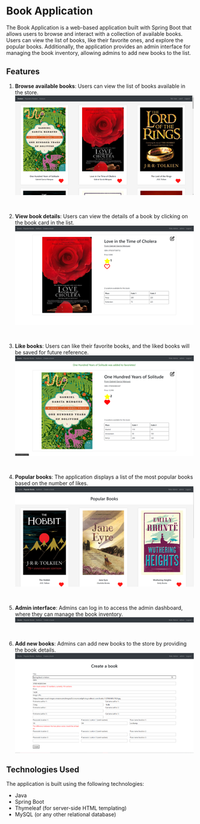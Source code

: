 # Book Application

The Book Application is a web-based application built with Spring Boot that allows users to browse and interact with a collection of available books. Users can view the list of books, like their favorite ones, and explore the popular books. Additionally, the application provides an admin interface for managing the book inventory, allowing admins to add new books to the list.

## Features

1. **Browse available books**: Users can view the list of books available in the store.
   ![Browse Books](/images/browse_books.png)
<br />

2. **View book details**: Users can view the details of a book by clicking on the book card in the list.
   ![Book Details](/images/detailsBook.png)
<br />

3. **Like books**: Users can like their favorite books, and the liked books will be saved for future reference.
   ![Like Books](/images/favorite.png)
<br />

4. **Popular books**: The application displays a list of the most popular books based on the number of likes.
   ![Popular Books](/images/popular_books.png)
<br />

5. **Admin interface**: Admins can log in to access the admin dashboard, where they can manage the book inventory.
   ![Admin Interface](/images/adminNavbar.png)
<br />

6. **Add new books**: Admins can add new books to the store by providing the book details.
   ![Add New Book](/images/bookForm.png)



## Technologies Used

The application is built using the following technologies:

- Java
- Spring Boot
- Thymeleaf (for server-side HTML templating)
- MySQL (or any other relational database)


